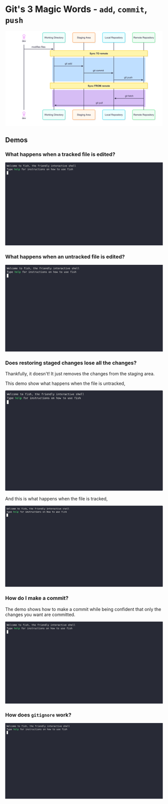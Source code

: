 # Git's 3 Magic Words - `add`, `commit`, `push`

![git workflow which shows the add, commit, push, fetch and pull commands](images/git-workflow.png)

## Demos

### What happens when a tracked file is edited?

![Editing a tracked file](demos/add-commit-push/edit-tracked.gif)

### What happens when an untracked file is edited?

![Editing an untracked file](demos/add-commit-push/edit-untracked.gif)

### Does restoring staged changes lose all the changes?

Thankfully, it doesn't! It just removes the changes from the staging area.

This demo show what happens when the file is untracked,

![restore staged changes untracked](demos/add-commit-push/add_restore_staged_untracked.gif)

And this is what happens when the file is tracked,

![restore staged changes tracked](demos/add-commit-push/add_restore_staged_tracked.gif)

### How do I make a commit?

The demo shows how to make a commit while being confident that only the changes you want are committed. 

![making a commit](demos/add-commit-push/making-a-commit-ment-with-commit.gif)

### How does `gitignore` work?

![gitignore demo](demos/add-commit-push/ignore-demo.gif)
